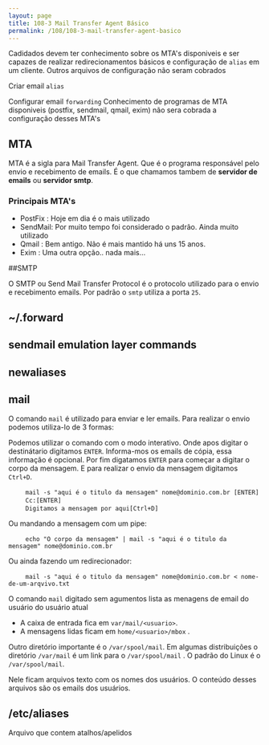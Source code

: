 ```yaml
---
layout: page
title: 108-3 Mail Transfer Agent Básico
permalink: /108/108-3-mail-transfer-agent-basico
---
```


Cadidados devem ter conhecimento sobre os MTA's disponiveis e ser capazes de realizar redirecionamentos básicos e configuração de `alias` em um cliente. Outros arquivos de configuração não seram cobrados


Criar email `alias`

Configurar email `forwarding`
Conhecimento de programas de MTA disponiveis (postfix, sendmail, qmail, exim) não sera cobrada a configuração desses MTA's

## MTA

MTA é a sigla para Mail Transfer Agent. Que é o programa responsável pelo envio e recebimento de emails. É o que chamamos tambem de **servidor de emails** ou **servidor smtp**.

### Principais MTA's

* PostFix : Hoje em dia é o mais utilizado
* SendMail: Por muito tempo foi considerado o padrão. Ainda muito utilizado
* Qmail   : Bem antigo. Não é mais mantido há uns 15 anos.
* Exim    : Uma outra opção.. nada mais...
	

##SMTP

O SMTP ou Send Mail Transfer Protocol é o protocolo utilizado para o envio e recebimento emails. Por padrão o `smtp` utiliza a porta `25`.

## ~/.forward

## sendmail emulation layer commands

## newaliases

## mail

O comando `mail` é utilizado para enviar e ler emails. Para realizar o envio podemos utiliza-lo de 3 formas:

Podemos utilizar o comando com o modo interativo. Onde apos digitar o destinátario digitamos `ENTER`. Informa-mos os emails de cópia, essa informação é opcional. Por fim digatamos `ENTER` para começar a digitar o corpo da mensagem. E para realizar o envio da mensagem digitamos `Ctrl+D`.  

<pre class="command-line language-bash">
	<code>mail -s "aqui é o titulo da mensagem" nome@dominio.com.br [ENTER] </code>
	<code>Cc:[ENTER]</code>
	<code>Digitamos a mensagem por aqui[Ctrl+D]</code>
</pre>


Ou mandando a mensagem com um pipe:

<pre class="command-line language-bash">
	<code>echo "O corpo da mensagem" | mail -s "aqui é o titulo da mensagem" nome@dominio.com.br </code>
</pre>

Ou ainda fazendo um redirecionador:

<pre class="command-line language-bash">
	<code>mail -s "aqui é o titulo da mensagem" nome@dominio.com.br < nome-de-um-arqvivo.txt </code>
</pre>

O comando `mail` digitado sem agumentos lista as menagens de email do usuário do usuário atual

* A caixa de entrada fica em `var/mail/<usuario>`.
* A mensagens lidas ficam em `home/<usuario>/mbox` . 


Outro diretório importante é o `/var/spool/mail`. Em algumas distribuições o diretório  `/var/mail` é um link para o `/var/spool/mail` . O padrão do Linux é o `/var/spool/mail`.

Nele ficam arquivos texto com os nomes dos usuários. O conteúdo desses arquivos são os emails dos usuários.


## /etc/aliases

Arquivo que contem atalhos/apelidos


